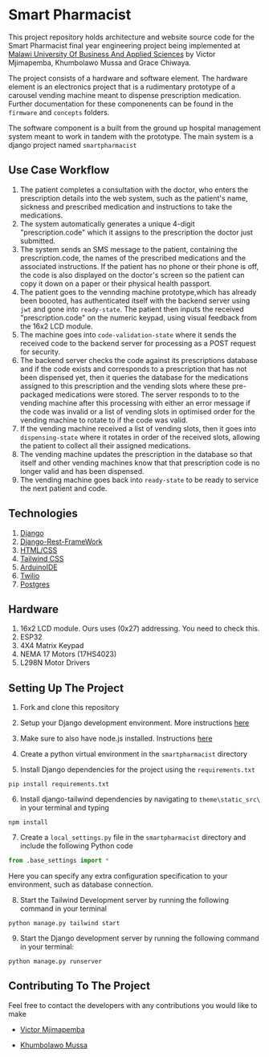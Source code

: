 # Smart Pharmacist

This project repository holds architecture and website source code for the Smart Pharmacist final year engineering project being implemented at [Malawi University Of Business And Applied Sciences](https://www.mubas.ac.mw/) by Victor Mjimapemba, Khumbolawo Mussa and Grace Chiwaya.

The project consists of a hardware and software element. The hardware element is an electronics project that is a rudimentary prototype of a carousel vending machine meant to dispense prescription medication. Further documentation for these componenents can be found in the `firmware` and `concepts` folders.

The software component is a built from the ground up hospital management system meant to work in tandem with the prototype. The main system is a django project named `smartpharmacist`

## Use Case Workflow
1. The patient completes a consultation with the doctor, who enters the prescription details into the web system, such as the patient's name, sickness and prescribed medication and instructions to take the medications.
2. The system automatically generates a unique 4-digit "prescription.code" which it assigns to the prescription the doctor just submitted.
3. The system sends an SMS message to the patient, containing the prescription.code, the names of the prescribed medications and the associated instructions. If the patient has no phone or their phone is off, the code is also displayed on the doctor's screen so the patient can copy it down on a paper or their physical health passport. 
4. The patient goes to the vennding machine prototype,which has already been boooted, has authenticated itself with the backend server using `jwt` and gone into `ready-state`. The patient then inputs the received "prescription.code" on the numeric keypad, using visual feedback from the 16x2 LCD module.
5. The machine goes into `code-validation-state` where it sends the received code to the backend server for processing as a POST request for security.
6. The backend server checks the code against its prescriptions database and if the code exists and corresponds to a prescription that has not been dispensed yet, then it queries the database for the medications assigned to this prescription and the vending slots where these pre-packaged medications were stored. The server responds to to the vending machine after this processing with either an error message if the code was invalid or a list of vending slots in optimised order for the vending machine to rotate to if the code was valid.
7. If the vending machine received a list of vending slots, then it goes into `dispensing-state` where it rotates in order of the received slots, allowing the patient to collect all their assigned medications.
8. The vending machine updates the prescription in the database so that itself and other vending machines know that that prescription code is no longer valid and has been dispensed.
9. The vending machine goes back into `ready-state` to be ready to service the next patient and code.

## Technologies 

1. [Django](https://docs.djangoproject.com/en/5.1/)
2. [Django-Rest-FrameWork](https://www.django-rest-framework.org/)
3. [HTML/CSS](https://developer.mozilla.org/en-US/docs/Learn/HTML/Introduction_to_HTML/Getting_started)
4. [Tailwind CSS](https://tailwindcss.com/)
5. [ArduinoIDE](https://www.arduino.cc/en/Guide)
6. [Twilio](https://www.twilio.com/en-us)
7. [Postgres](https://www.postgresql.org/)

## Hardware 

1. 16x2 LCD module. Ours uses (0x27) addressing. You need to check this.
2. ESP32
3. 4X4 Matrix Keypad
4. NEMA 17 Motors (17HS4023)
5. L298N Motor Drivers

## Setting Up The Project

1. Fork and clone this repository

2. Setup your Django development environment. More instructions [here](https://www.djangoproject.com/start/)

3. Make sure to also have node.js installed. Instructions [here](https://nodejs.org/)

4. Create a python virtual environment in the `smartpharmacist` directory

5. Install Django dependencies for the project using the `requirements.txt`

```shell
pip install requirements.txt
```
6. Install django-tailwind dependencies by navigating to `theme\static_src\` in your terminal and typing 

```shell
npm install
```
7. Create a `local_settings.py` file in the `smartpharmacist` directory and include the following Python code

```python
from .base_settings import *
```
Here you can specify any extra configuration specification to your environment, such as database connection.

8. Start the Tailwind Development server by running the following command in your terminal

```shell
python manage.py tailwind start
```

9. Start the Django development server by running the following command in your terminal:

```shell
python manage.py runserver
```

## Contributing To The Project

Feel free to contact the developers with any contributions you would like to make

- [Victor Mjimapemba](https://github.com/Victor-M16/)

- [Khumbolawo Mussa](https://github.com/Khumbolawo/)
